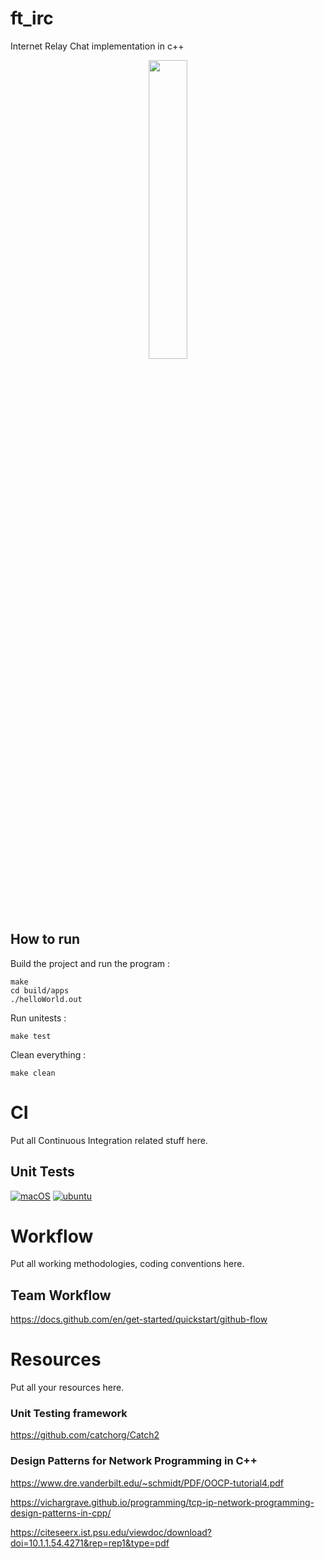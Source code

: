 # ft_irc

Internet Relay Chat implementation in c++
<p align="center">
<img src="https://www.marineterrein.nl/wp-content/uploads/2019/09/highres_482360765-830x466.jpeg"  width=35% height=35%>
</p>


## How to run

Build the project and run the program :
```
make
cd build/apps
./helloWorld.out
```
Run unitests : 
```
make test
```
Clean everything :
```
make clean
```


# CI
Put all Continuous Integration related stuff here.

## Unit Tests

[![macOS](https://github.com/harou24/IRC_SERVER/actions/workflows/macos.yml/badge.svg)](https://github.com/harou24/IRC_SERVER/actions/workflows/macos.yml)
[![ubuntu](https://github.com/harou24/IRC_SERVER/actions/workflows/ubuntu.yml/badge.svg)](https://github.com/harou24/IRC_SERVER/actions/workflows/ubuntu.yml)


# Workflow
Put all working methodologies, coding conventions here.

## Team Workflow
https://docs.github.com/en/get-started/quickstart/github-flow


# Resources
Put all your resources here.

### Unit Testing framework
https://github.com/catchorg/Catch2

### Design Patterns for Network Programming in C++
https://www.dre.vanderbilt.edu/~schmidt/PDF/OOCP-tutorial4.pdf

https://vichargrave.github.io/programming/tcp-ip-network-programming-design-patterns-in-cpp/

https://citeseerx.ist.psu.edu/viewdoc/download?doi=10.1.1.54.4271&rep=rep1&type=pdf
